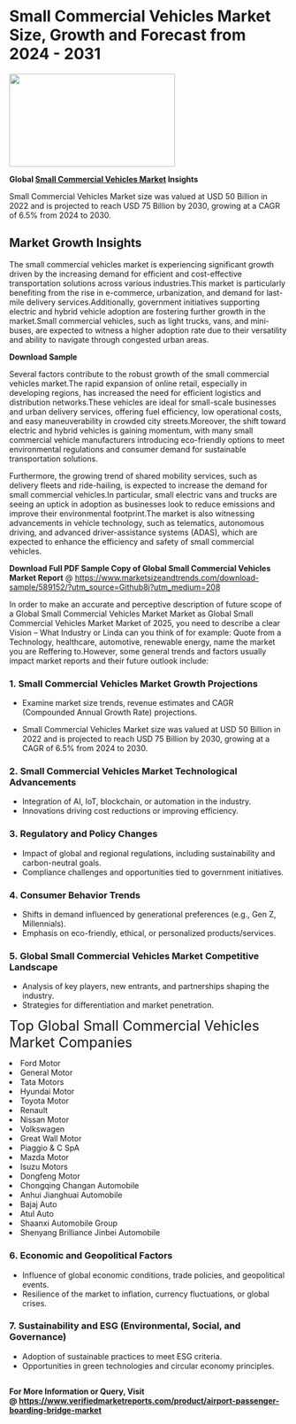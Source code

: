 <H1>Small Commercial Vehicles Market Size, Growth and Forecast from 2024 - 2031</H1><img class="aligncenter size-medium wp-image-584254" src="https://thirdeyenews.in/wp-content/uploads/2024/09/Global-Market-Research-300x168.jpeg" alt="" width="300" height="168" /><p><strong>Global&nbsp;<a href="https://www.marketsizeandtrends.com/download-sample/589152/?utm_source=Github8j?utm_medium=208">Small Commercial Vehicles Market</a> Insights</strong></p><p>Small Commercial Vehicles Market size was valued at USD 50 Billion in 2022 and is projected to reach USD 75 Billion by 2030, growing at a CAGR of 6.5% from 2024 to 2030.</p><p><h2>Market Growth Insights</h2> <p>The small commercial vehicles market is experiencing significant growth driven by the increasing demand for efficient and cost-effective transportation solutions across various industries.This market is particularly benefiting from the rise in e-commerce, urbanization, and demand for last-mile delivery services.Additionally, government initiatives supporting electric and hybrid vehicle adoption are fostering further growth in the market.Small commercial vehicles, such as light trucks, vans, and mini-buses, are expected to witness a higher adoption rate due to their versatility and ability to navigate through congested urban areas.</p> <p><strong>Download Sample</strong></p> <p>Several factors contribute to the robust growth of the small commercial vehicles market.The rapid expansion of online retail, especially in developing regions, has increased the need for efficient logistics and distribution networks.These vehicles are ideal for small-scale businesses and urban delivery services, offering fuel efficiency, low operational costs, and easy maneuverability in crowded city streets.Moreover, the shift toward electric and hybrid vehicles is gaining momentum, with many small commercial vehicle manufacturers introducing eco-friendly options to meet environmental regulations and consumer demand for sustainable transportation solutions.</p> <p>Furthermore, the growing trend of shared mobility services, such as delivery fleets and ride-hailing, is expected to increase the demand for small commercial vehicles.In particular, small electric vans and trucks are seeing an uptick in adoption as businesses look to reduce emissions and improve their environmental footprint.The market is also witnessing advancements in vehicle technology, such as telematics, autonomous driving, and advanced driver-assistance systems (ADAS), which are expected to enhance the efficiency and safety of small commercial vehicles.</p> <p><span class=""><strong>Download Full PDF Sample Copy of Global Small Commercial Vehicles Market Report</strong> @ <a href="https://www.marketsizeandtrends.com/download-sample/589152/?utm_source=Github8j?utm_medium=208" target="_blank">https://www.marketsizeandtrends.com/download-sample/589152/?utm_source=Github8j?utm_medium=208</a></span></p><p>In order to make an accurate and perceptive description of future scope of a Global&nbsp;Small Commercial Vehicles Market Market as Global&nbsp;Small Commercial Vehicles Market Market of 2025, you need to describe a clear Vision &ndash; What Industry or Linda can you think of for example: Quote from a Technology, healthcare, automotive, renewable energy, name the market you are Reffering to.However, some general trends and factors usually impact market reports and their future outlook include:</p><h3>1.&nbsp;<strong>Small Commercial Vehicles Market Growth Projections</strong></h3><ul><li>Examine market size trends, revenue estimates and CAGR (Compounded Annual Growth Rate) projections.</li><li><p>Small Commercial Vehicles Market size was valued at USD 50 Billion in 2022 and is projected to reach USD 75 Billion by 2030, growing at a CAGR of 6.5% from 2024 to 2030.</p></li></ul><h3>2.&nbsp;<strong>Small Commercial Vehicles Market Technological Advancements</strong></h3><ul><li>Integration of AI, IoT, blockchain, or automation in the industry.</li><li>Innovations driving cost reductions or improving efficiency.</li></ul><h3>3.&nbsp;<strong>Regulatory and Policy Changes</strong></h3><ul><li>Impact of global and regional regulations, including sustainability and carbon-neutral goals.</li><li>Compliance challenges and opportunities tied to government initiatives.</li></ul><h3>4.&nbsp;<strong>Consumer Behavior Trends</strong></h3><ul><li>Shifts in demand influenced by generational preferences (e.g., Gen Z, Millennials).</li><li>Emphasis on eco-friendly, ethical, or personalized products/services.</li></ul><h3>5.&nbsp;<strong>Global Small Commercial Vehicles Market Competitive Landscape</strong></h3><ul><li>Analysis of key players, new entrants, and partnerships shaping the industry.</li><li>Strategies for differentiation and market penetration.</li></ul><p data-pm-slice="1 1 []"><span style="color: inherit; font-family: inherit; font-size: 25px;">Top Global Small Commercial Vehicles Market Companies</span></p><div class="" data-test-id=""><p><li>Ford Motor</li><li> General Motor</li><li> Tata Motors</li><li> Hyundai Motor</li><li> Toyota Motor</li><li> Renault</li><li> Nissan Motor</li><li> Volkswagen</li><li> Great Wall Motor</li><li> Piaggio & C SpA</li><li> Mazda Motor</li><li> Isuzu Motors</li><li> Dongfeng Motor</li><li> Chongqing Changan Automobile</li><li> Anhui Jianghuai Automobile</li><li> Bajaj Auto</li><li> Atul Auto</li><li> Shaanxi Automobile Group</li><li> Shenyang Brilliance Jinbei Automobile</li></p></div><h3>6.&nbsp;<strong>Economic and Geopolitical Factors</strong></h3><ul><li>Influence of global economic conditions, trade policies, and geopolitical events.</li><li>Resilience of the market to inflation, currency fluctuations, or global crises.</li></ul><h3>7.&nbsp;<strong>Sustainability and ESG (Environmental, Social, and Governance)</strong></h3><ul><li>Adoption of sustainable practices to meet ESG criteria.</li><li>Opportunities in green technologies and circular economy principles.</li></ul><h2><strong style="font-size: 14px;">For More Information or Query, Visit @&nbsp;</strong><a style="background-color: #ffffff; font-size: 14px;" href="https://www.marketsizeandtrends.com/report/small-commercial-vehicles-market/" target="_blank">https://www.verifiedmarketreports.com/product/airport-passenger-boarding-bridge-market</a></h2>